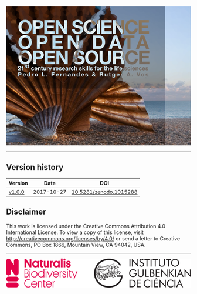 ![](https://raw.githubusercontent.com/Pfern/OSODOS/master/docs/images/OSODOS_splash1.png)

----
Version history
---------------
|Version|Date|DOI|
|-------|----|---|
| [v1.0.0](https://github.com/Pfern/OSODOS/tree/v1.0.0) | 2017-10-27 | [10.5281/zenodo.1015288](http://doi.org/10.5281/zenodo.1015288) |

Disclaimer
----------

This work is licensed under the Creative Commons Attribution 4.0 International License. To view a copy of this license, visit http://creativecommons.org/licenses/by/4.0/ or send a letter to Creative Commons, PO Box 1866, Mountain View, CA 94042, USA.

----

![](images/logos.png)
